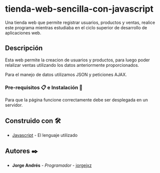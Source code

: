 # tienda-web-sencilla-con-javascript
Una tienda web que permite registrar usuarios, productos y ventas, realice este programa mientras estudiaba en el ciclo superior de desarrollo de aplicaciones web.

## Descripción

Esta web permite la creacion de usuarios y productos, para luego poder relalizar ventas utilizando los datos anteriormente proporcionados.

Para el manejo de datos utilizamos JSON y peticiones AJAX.

### Pre-requisitos 📋 e Instalación 🔧

Para que la página funcione correctamente debe ser desplegada en un servidor.

## Construido con 🛠️

* [Javascript](https://www.javascript.com/) - El lenguaje utilizado


## Autores ✒️

* **Jorge Andrés** - *Programador* - [jorgejxz](https://github.com/JorgeJxz)
